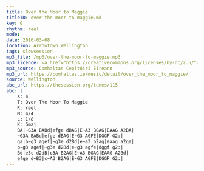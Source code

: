 ```yaml
---
title: Over the Moor to Maggie
titleID: over-the-moor-to-maggie.md
key: G
rhythm: reel
mode:
date: 2016-03-08
location: Arrowtown Wellington
tags: slowsession 
mp3_file: /mp3/over-the-moor-to-maggie.mp3
mp3_licence: <a href="https://creativecommons.org/licenses/by-nc/2.5/">CC-BY-NC-2.5</a>
mp3_source: Comhaltas Ceoltóirí Éireann
mp3_url: https://comhaltas.ie/music/detail/over_the_moor_to_maggie/
source: Wellington
abc_url: https://thesession.org/tunes/115
abc: |
    X: 4
    T: Over The Moor To Maggie
    R: reel
    M: 4/4
    L: 1/8
    K: Gmaj
    BA|~G3A BABd|efge dBAG|E~A3 BGAG|EAAG A2BA|
    ~G3A BABd|efge dBAG|E~G3 AGFE|DGGF G2:|
    ga|b~g3 agef|~g3e d2Bd|e~a3 b2ag|eaag a2ga|
    b~g3 agef|~g3e d2Bd|e~g3 agfe|dggf g2:|
    Bd|e3c d2dB|c3A B2AG|E~A3 BGAG|EAAG A2Bd|
    efge d~B3|c~A3 B2AG|E~G3 AGFE|DGGF G2:|
---
```

